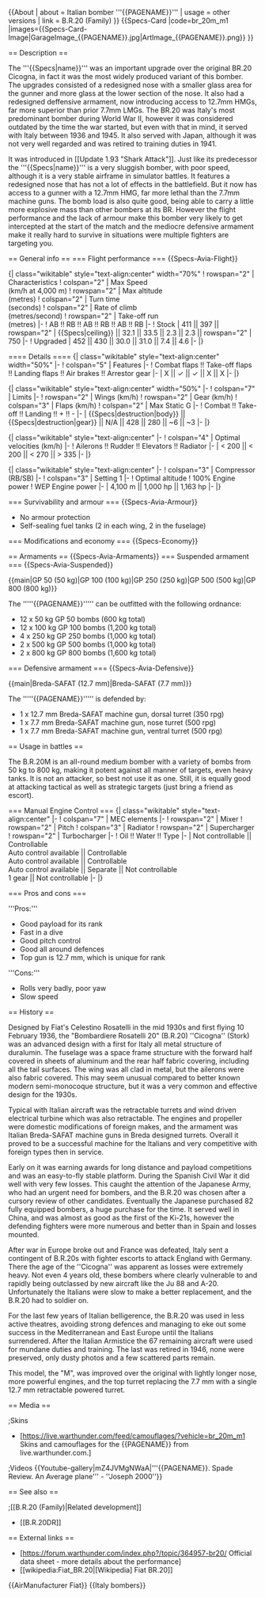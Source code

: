 {{About
| about = Italian bomber '''{{PAGENAME}}'''
| usage = other versions
| link = B.R.20 (Family)
}}
{{Specs-Card
|code=br_20m_m1
|images={{Specs-Card-Image|GarageImage_{{PAGENAME}}.jpg|ArtImage_{{PAGENAME}}.png}}
}}

== Description ==
<!-- ''In the description, the first part should be about the history of and the creation and combat usage of the aircraft, as well as its key features. In the second part, tell the reader about the aircraft in the game. Insert a screenshot of the vehicle, so that if the novice player does not remember the vehicle by name, he will immediately understand what kind of vehicle the article is talking about.'' -->
The '''{{Specs|name}}''' was an important upgrade over the original BR.20 Cicogna, in fact it was the most widely produced variant of this bomber. The upgrades consisted of a redesigned nose with a smaller glass area for the gunner and more glass at the lower section of the nose. It also had a redesigned deffensive armament, now introducing access to 12.7mm HMGs, far more superior than prior 7.7mm LMGs. The BR.20 was Italy's most predominant bomber during World War II, however it was considered outdated by the time the war started, but even with that in mind, it served with Italy between 1936 and 1945. It also served with Japan, although it was not very well regarded and was retired to training duties in 1941.

It was introduced in [[Update 1.93 "Shark Attack"]]. Just like its predecessor the '''{{Specs|name}}''' is a very sluggish bomber, with poor speed, although it is a very stable airframe in simulator battles. It features a redesigned nose that has not a lot of effects in the battlefield. But it now has access to a gunner with a 12.7mm HMG, far more lethal than the 7.7mm machine guns. The bomb load is also quite good, being able to carry a little more explosive mass than other bombers at its BR. However the flight performance and the lack of armour make this bomber very likely to get intercepted at the start of the match and the mediocre defensive armament make it really hard to survive in situations were multiple fighters are targeting you. 

== General info ==
=== Flight performance ===
{{Specs-Avia-Flight}}
<!-- ''Describe how the aircraft behaves in the air. Speed, manoeuvrability, acceleration and allowable loads - these are the most important characteristics of the vehicle.'' -->

{| class="wikitable" style="text-align:center" width="70%"
! rowspan="2" | Characteristics
! colspan="2" | Max Speed<br>(km/h at 4,000 m)
! rowspan="2" | Max altitude<br>(metres)
! colspan="2" | Turn time<br>(seconds)
! colspan="2" | Rate of climb<br>(metres/second)
! rowspan="2" | Take-off run<br>(metres)
|-
! AB !! RB !! AB !! RB !! AB !! RB
|-
! Stock
| 411 || 397 || rowspan="2" | {{Specs|ceiling}} || 32.1 || 33.5 || 2.3 || 2.3 || rowspan="2" | 750
|-
! Upgraded
| 452 || 430 || 30.0 || 31.0 || 7.4 || 4.6
|-
|}

==== Details ====
{| class="wikitable" style="text-align:center" width="50%"
|-
! colspan="5" | Features
|-
! Combat flaps !! Take-off flaps !! Landing flaps !! Air brakes !! Arrestor gear
|-
| X || ✓ || ✓ || X || X     <!-- ✓ -->
|-
|}

{| class="wikitable" style="text-align:center" width="50%"
|-
! colspan="7" | Limits
|-
! rowspan="2" | Wings (km/h)
! rowspan="2" | Gear (km/h)
! colspan="3" | Flaps (km/h)
! colspan="2" | Max Static G
|-
! Combat !! Take-off !! Landing !! + !! -
|-
| {{Specs|destruction|body}} || {{Specs|destruction|gear}} || N/A || 428 || 280 || ~6 || ~3
|-
|}

{| class="wikitable" style="text-align:center"
|-
! colspan="4" | Optimal velocities (km/h)
|-
! Ailerons !! Rudder !! Elevators !! Radiator
|-
| < 200 || < 200 || < 270 || > 335
|-
|}

{| class="wikitable" style="text-align:center"
|-
! colspan="3" | Compressor (RB/SB)
|-
! colspan="3" | Setting 1
|-
! Optimal altitude
! 100% Engine power
! WEP Engine power
|-
| 4,100 m || 1,000 hp || 1,163 hp
|-
|}

=== Survivability and armour ===
{{Specs-Avia-Armour}}
<!-- ''Examine the survivability of the aircraft. Note how vulnerable the structure is and how secure the pilot is, whether the fuel tanks are armoured, etc. Describe the armour, if there is any, and also mention the vulnerability of other critical aircraft systems.'' -->

* No armour protection
* Self-sealing fuel tanks (2 in each wing, 2 in the fuselage)

=== Modifications and economy ===
{{Specs-Economy}}

== Armaments ==
{{Specs-Avia-Armaments}}
=== Suspended armament ===
{{Specs-Avia-Suspended}}
<!-- ''Describe the aircraft's suspended armament: additional cannons under the wings, bombs, rockets and torpedoes. This section is especially important for bombers and attackers. If there is no suspended weaponry remove this subsection.'' -->
{{main|GP 50 (50 kg)|GP 100 (100 kg)|GP 250 (250 kg)|GP 500 (500 kg)|GP 800 (800 kg)}}

The '''''{{PAGENAME}}''''' can be outfitted with the following ordnance:

* 12 x 50 kg GP 50 bombs (600 kg total)
* 12 x 100 kg GP 100 bombs (1,200 kg total)
* 4 x 250 kg GP 250 bombs (1,000 kg total)
* 2 x 500 kg GP 500 bombs (1,000 kg total)
* 2 x 800 kg GP 800 bombs (1,600 kg total)

=== Defensive armament ===
{{Specs-Avia-Defensive}}
<!-- ''Defensive armament with turret machine guns or cannons, crewed by gunners. Examine the number of gunners and what belts or drums are better to use. If defensive weaponry is not available, remove this subsection.'' -->
{{main|Breda-SAFAT (12.7 mm)|Breda-SAFAT (7.7 mm)}}

The '''''{{PAGENAME}}''''' is defended by:

* 1 x 12.7 mm Breda-SAFAT machine gun, dorsal turret (350 rpg)
* 1 x 7.7 mm Breda-SAFAT machine gun, nose turret (500 rpg)
* 1 x 7.7 mm Breda-SAFAT machine gun, ventral turret (500 rpg)

== Usage in battles ==
<!-- ''Describe the tactics of playing in the aircraft, the features of using aircraft in a team and advice on tactics. Refrain from creating a "guide" - do not impose a single point of view, but instead, give the reader food for thought. Examine the most dangerous enemies and give recommendations on fighting them. If necessary, note the specifics of the game in different modes (AB, RB, SB).'' -->
The B.R.20M is an all-round medium bomber with a variety of bombs from 50 kg to 800 kg, making it potent against all manner of targets, even heavy tanks. It is not an attacker, so best not use it as one. Still, it is equally good at attacking tactical as well as strategic targets (just bring a friend as escort).

=== Manual Engine Control ===
{| class="wikitable" style="text-align:center"
|-
! colspan="7" | MEC elements
|-
! rowspan="2" | Mixer
! rowspan="2" | Pitch
! colspan="3" | Radiator
! rowspan="2" | Supercharger
! rowspan="2" | Turbocharger
|-
! Oil !! Water !! Type
|-
| Not controllable || Controllable<br>Auto control available || Controllable<br>Auto control available || Controllable<br>Auto control available || Separate || Not controllable<br>1 gear || Not controllable
|-
|}

=== Pros and cons ===
<!-- ''Summarise and briefly evaluate the vehicle in terms of its characteristics and combat effectiveness. Mark its pros and cons in the bulleted list. Try not to use more than 6 points for each of the characteristics. Avoid using categorical definitions such as "bad", "good" and the like - use substitutions with softer forms such as "inadequate" and "effective".'' -->

'''Pros:'''

* Good payload for its rank
* Fast in a dive
* Good pitch control
* Good all around defences
* Top gun is 12.7 mm, which is unique for rank

'''Cons:'''

* Rolls very badly, poor yaw
* Slow speed

== History ==
<!-- ''Describe the history of the creation and combat usage of the aircraft in more detail than in the introduction. If the historical reference turns out to be too long, take it to a separate article, taking a link to the article about the vehicle and adding a block "/History" (example: <nowiki>https://wiki.warthunder.com/(Vehicle-name)/History</nowiki>) and add a link to it here using the <code>main</code> template. Be sure to reference text and sources by using <code><nowiki><ref></ref></nowiki></code>, as well as adding them at the end of the article with <code><nowiki><references /></nowiki></code>. This section may also include the vehicle's dev blog entry (if applicable) and the in-game encyclopedia description (under <code><nowiki>=== In-game description ===</nowiki></code>, also if applicable).'' -->
Designed by Fiat's Celestino Rosatelli in the mid 1930s and first flying 10 February 1936, the "Bombardiere Rosatelli 20" (B.R.20)  ''Cicogna'' (Stork) was an advanced design with a first for Italy all metal structure of duralumin. The fuselage was a space frame structure with the forward half covered in sheets of aluminum and the rear half fabric covering, including all the tail surfaces. The wing was all clad in metal, but the ailerons were also fabric covered. This may seem unusual compared to better known modern semi-monocoque structure, but it was a very common and effective design for the 1930s.

Typical with Italian aircraft was the retractable turrets and wind driven electrical turbine which was also retractable. The engines and propeller were domestic modifications of foreign makes, and the armament was Italian Breda-SAFAT machine guns in Breda designed turrets. Overall it proved to be a successful machine for the Italians and very competitive with foreign types then in service.

Early on it was earning awards for long distance and payload competitions and was an easy-to-fly stable platform. During the Spanish Civil War it did well with very few losses. This caught the attention of the Japanese Army, who had an urgent need for bombers, and the B.R.20 was chosen after a cursory review of other candidates. Eventually the Japanese purchased 82 fully equipped bombers, a huge purchase for the time. It served well in China, and was almost as good as the first of the Ki-21s, however the defending fighters were more numerous and better than in Spain and losses mounted.

After war in Europe broke out and France was defeated, Italy sent a contingent of B.R.20s with fighter escorts to attack England with Germany. There the age of the ''Cicogna'' was apparent as losses were extremely heavy. Not even 4 years old, these bombers where clearly vulnerable to and rapidly being outclassed by new aircraft like the Ju 88 and A-20. Unfortunately the Italians were slow to make a better replacement, and the B.R.20 had to soldier on.

For the last few years of Italian belligerence, the B.R.20 was used in less active theatres, avoiding strong defences and managing to eke out some success in the Mediterranean and East Europe until the Italians surrendered. After the Italian Armistice the 67 remaining aircraft were used for mundane duties and training. The last was retired in 1946, none were preserved, only dusty photos and a few scattered parts remain.

This model, the "M", was improved over the original with lightly longer nose, more powerful engines, and the top turret replacing the 7.7 mm with a single 12.7 mm retractable powered turret.

== Media ==
<!-- ''Excellent additions to the article would be video guides, screenshots from the game, and photos.'' -->

;Skins

* [https://live.warthunder.com/feed/camouflages/?vehicle=br_20m_m1 Skins and camouflages for the {{PAGENAME}} from live.warthunder.com.]

;Videos
{{Youtube-gallery|mZ4JVMgNWaA|'''{{PAGENAME}}. Spade Review. An Average plane''' - ''Joseph 2000''}}

== See also ==
<!-- ''Links to the articles on the War Thunder Wiki that you think will be useful for the reader, for example:''
* ''reference to the series of the aircraft;''
* ''links to approximate analogues of other nations and research trees.'' -->

;[[B.R.20 (Family)|Related development]]

* [[B.R.20DR]]

== External links ==
<!-- ''Paste links to sources and external resources, such as:''
* ''topic on the official game forum;''
* ''other literature.'' -->

* [https://forum.warthunder.com/index.php?/topic/364957-br20/ Official data sheet - more details about the performance]
* [[wikipedia:Fiat_BR.20|[Wikipedia] Fiat BR.20]]

{{AirManufacturer Fiat}}
{{Italy bombers}}